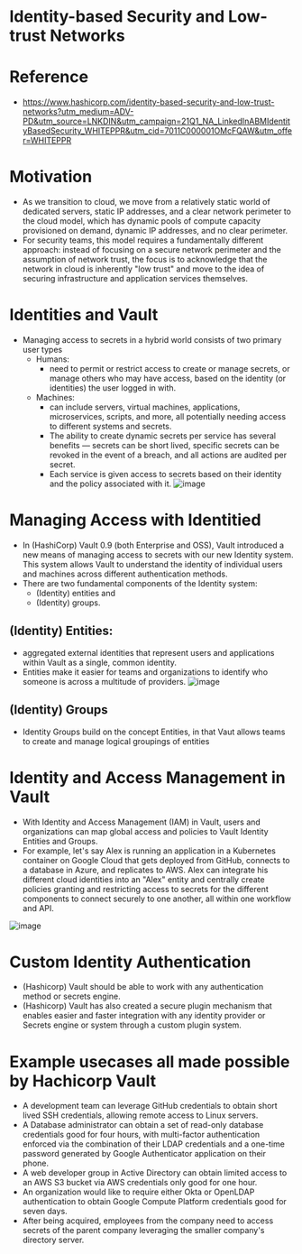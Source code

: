 # Identity-based Security and Low-trust Networks

# Reference
* <https://www.hashicorp.com/identity-based-security-and-low-trust-networks?utm_medium=ADV-PD&utm_source=LNKDIN&utm_campaign=21Q1_NA_LinkedInABMIdentityBasedSecurity_WHITEPPR&utm_cid=7011C000001OMcFQAW&utm_offer=WHITEPPR>


# Motivation
* As we transition to cloud, we move from a relatively static world of dedicated servers, static IP addresses, and a clear network perimeter to the cloud model, which has dynamic pools of compute capacity provisioned on demand, dynamic IP addresses, and no clear perimeter.
* For security teams, this model requires a fundamentally different approach: instead of focusing on a secure network perimeter and the assumption of network trust, the focus is to acknowledge that the network in cloud is inherently "low trust" and move to the idea of securing infrastructure and application services themselves.


# Identities and Vault
* Managing access to secrets in a hybrid world consists of two primary user types
  * Humans: 
    * need to permit or restrict access to create or manage secrets, or manage others who may have access, based on the identity (or identities) the user logged in with.
  * Machines: 
    * can include servers, virtual machines, applications, microservices, scripts, and more, all potentially needing access to different systems and secrets.
    * The ability to create dynamic secrets per service has several benefits — secrets can be short lived, specific secrets can be revoked in the event of a breach, and all actions are audited per secret. 
    * Each service is given access to secrets based on their identity and the policy associated with it. 
![image](https://user-images.githubusercontent.com/6420833/111270604-14404d80-8656-11eb-8535-9073cd616017.png)

# Managing Access with Identitied
* In (HashiCorp) Vault 0.9 (both Enterprise and OSS), Vault introduced a new means of managing access to secrets with our new Identity system. This system allows Vault to understand the identity of individual users and machines across different authentication methods.
* There are two fundamental components of the Identity system: 
  * (Identity) entities and 
  * (Identity) groups.

## (Identity) Entities:
* aggregated external identities that represent users and applications within Vault as a single, common identity. 
* Entities make it easier for teams and organizations to identify who someone is across a multitude of providers.
![image](https://user-images.githubusercontent.com/6420833/111271227-e7406a80-8656-11eb-8325-238382769d67.png)

## (Identity) Groups
* Identity Groups build on the concept Entities, in that Vaut allows teams to create and manage logical groupings of entities

# Identity and Access Management in Vault
* With Identity and Access Management (IAM) in Vault, users and organizations can map global access and policies to Vault Identity Entities and Groups.
* For example, let's say Alex is running an application in a Kubernetes container on Google Cloud that gets deployed from GitHub, connects to a database in Azure, and replicates to AWS. Alex can integrate his different cloud identities into an "Alex" entity and centrally create policies granting and restricting access to secrets for the different components to connect securely to one another, all within one workflow and API.

![image](https://user-images.githubusercontent.com/6420833/111271464-3a1a2200-8657-11eb-987e-826e255955e0.png)


# Custom Identity Authentication
* (Hashicorp) Vault should be able to work with any authentication method or secrets engine. 
* (Hashicorp) Vault has also created a secure plugin mechanism that enables easier and faster integration with any identity provider or Secrets engine or system through a custom plugin system.

# Example usecases all made possible by Hachicorp Vault
* A development team can leverage GitHub credentials to obtain short lived SSH credentials, allowing remote access to Linux servers.
* A Database administrator can obtain a set of read-only database credentials good for four hours, with multi-factor authentication enforced via the combination of their LDAP credentials and a one-time password generated by Google Authenticator application on their phone.
* A web developer group in Active Directory can obtain limited access to an AWS S3 bucket via AWS credentials only good for one hour.
* An organization would like to require either Okta or OpenLDAP authentication to obtain Google Compute Platform credentials good for seven days.
* After being acquired, employees from the company need to access secrets of the parent company leveraging the smaller company's directory server.

